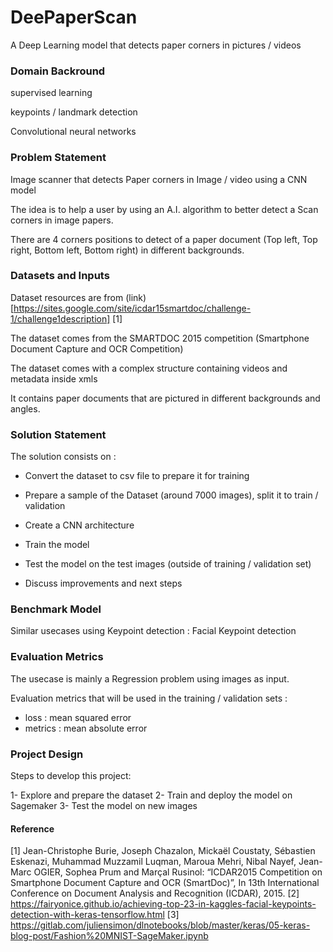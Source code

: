 # DeePaperScan
A Deep Learning model that detects paper corners in pictures / videos

### Domain Backround

supervised learning

keypoints / landmark detection

Convolutional neural networks

### Problem Statement

Image scanner that detects Paper corners in Image / video using a CNN model

The idea is to help a user by using an A.I. algorithm to better detect a Scan corners in image papers.

There are 4 corners positions to detect of a paper document (Top left, Top right, Bottom left, Bottom right) in different backgrounds.

### Datasets and Inputs

Dataset resources are from (link)[https://sites.google.com/site/icdar15smartdoc/challenge-1/challenge1description] [1]

The dataset comes from the SMARTDOC 2015 competition (Smartphone Document Capture and OCR Competition)

The dataset comes with a complex structure containing videos and metadata inside xmls

It contains paper documents that are pictured in different backgrounds and angles.

### Solution Statement

The solution consists on :

- Convert the dataset to csv file to prepare it for training

- Prepare a sample of the Dataset  (around 7000 images), split it to train / validation

- Create a CNN architecture

- Train the model

- Test the model on the test images (outside of training / validation set)

- Discuss improvements and next steps


### Benchmark Model

Similar usecases using Keypoint detection : Facial Keypoint detection

### Evaluation Metrics

The usecase is mainly a Regression problem using images as input.

Evaluation metrics that will be used in the training / validation sets : 
- loss : mean squared error
- metrics : mean absolute error

### Project Design

Steps to develop this project:

1- Explore and prepare the dataset
2- Train and deploy the model on Sagemaker
3- Test the model on new images


#### Reference

[1] Jean-Christophe Burie, Joseph Chazalon, Mickaël Coustaty, Sébastien Eskenazi, Muhammad Muzzamil Luqman, Maroua Mehri, Nibal Nayef, Jean-Marc OGIER, Sophea Prum and Marçal Rusinol: “ICDAR2015 Competition on Smartphone Document Capture and OCR (SmartDoc)”, In 13th International Conference on Document Analysis and Recognition (ICDAR), 2015.
[2] https://fairyonice.github.io/achieving-top-23-in-kaggles-facial-keypoints-detection-with-keras-tensorflow.html
[3] https://gitlab.com/juliensimon/dlnotebooks/blob/master/keras/05-keras-blog-post/Fashion%20MNIST-SageMaker.ipynb
